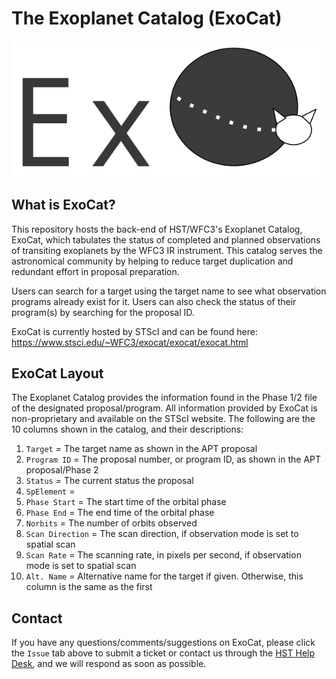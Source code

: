 # The Exoplanet Catalog (ExoCat)


![alt text](https://github.com/spacetelescope/exocat/blob/master/exocat/exocat-logo-2.png)

## What is ExoCat?
This repository hosts the back-end of HST/WFC3's Exoplanet Catalog, ExoCat, which tabulates the status of completed and planned observations of transiting exoplanets by the WFC3 IR instrument. This catalog serves the astronomical community by helping to reduce target duplication and redundant effort in proposal preparation.

Users can search for a target using the target name to see what observation programs already exist for it. Users can also check the status of their program(s) by searching for the proposal ID. 

ExoCat is currently hosted by STScI and can be found here: https://www.stsci.edu/~WFC3/exocat/exocat/exocat.html

## ExoCat Layout

The Exoplanet Catalog provides the information found in the Phase 1/2 file of the designated proposal/program. All information provided by ExoCat is non-proprietary and available on the STScI website. The following are the 10 columns shown in the catalog, and their descriptions:
1. `Target`	= The target name as shown in the APT proposal
2. `Program ID`	= The proposal number, or program ID, as shown in the APT proposal/Phase 2
3. `Status`	= The current status the proposal
4. `SpElement` =
5. `Phase Start`	= The start time of the orbital phase
6. `Phase End`	= The end time of the orbital phase
7. `Norbits`	= The number of orbits observed
8. `Scan Direction`	= The scan direction, if observation mode is set to spatial scan
9. `Scan Rate`	= The scanning rate, in pixels per second, if observation mode is set to spatial scan
10. `Alt. Name` = Alternative name for the target if given. Otherwise, this column is the same as the first

## Contact
If you have any questions/comments/suggestions on ExoCat, please click the `Issue` tab above to submit a ticket or contact us through the <a href="https://www.stsci.edu/contents/news/wfc3-stans/wfc3-stan-issue-34-january">HST Help Desk</a>, and we will respond as soon as possible. 
